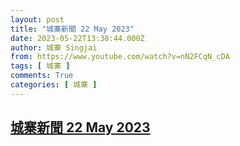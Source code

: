 ```yaml
---
layout: post
title: "城寨新聞 22 May 2023"
date: 2023-05-22T13:38:44.000Z
author: 城寨 Singjai
from: https://www.youtube.com/watch?v=nN2FCqN_cDA
tags: [ 城寨 ]
comments: True
categories: [ 城寨 ]
---
```

<!--1684762724000-->
[城寨新聞 22 May 2023](https://www.youtube.com/watch?v=nN2FCqN_cDA)
------

<div>

</div>
